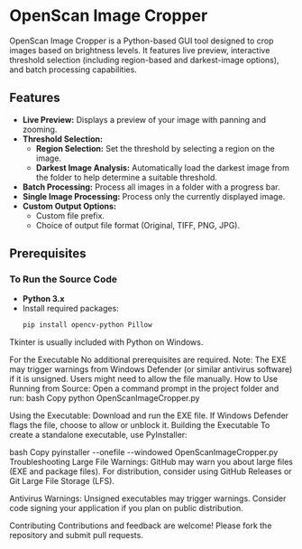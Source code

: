 # OpenScan Image Cropper

OpenScan Image Cropper is a Python-based GUI tool designed to crop images based on brightness levels. It features live preview, interactive threshold selection (including region-based and darkest-image options), and batch processing capabilities.

## Features

- **Live Preview:** Displays a preview of your image with panning and zooming.
- **Threshold Selection:**  
  - **Region Selection:** Set the threshold by selecting a region on the image.  
  - **Darkest Image Analysis:** Automatically load the darkest image from the folder to help determine a suitable threshold.
- **Batch Processing:** Process all images in a folder with a progress bar.
- **Single Image Processing:** Process only the currently displayed image.
- **Custom Output Options:**  
  - Custom file prefix.  
  - Choice of output file format (Original, TIFF, PNG, JPG).

## Prerequisites

### To Run the Source Code
- **Python 3.x**
- Install required packages:
  ```bash
  pip install opencv-python Pillow
Tkinter is usually included with Python on Windows.

For the Executable
No additional prerequisites are required.
Note: The EXE may trigger warnings from Windows Defender (or similar antivirus software) if it is unsigned. Users might need to allow the file manually.
How to Use
Running from Source:
Open a command prompt in the project folder and run:
bash
Copy
python OpenScanImageCropper.py

Using the Executable:
Download and run the EXE file. If Windows Defender flags the file, choose to allow or unblock it.
Building the Executable
To create a standalone executable, use PyInstaller:

bash
Copy
pyinstaller --onefile --windowed OpenScanImageCropper.py
Troubleshooting
Large File Warnings:
GitHub may warn you about large files (EXE and package files). For distribution, consider using GitHub Releases or Git Large File Storage (LFS).

Antivirus Warnings:
Unsigned executables may trigger warnings. Consider code signing your application if you plan on public distribution.


Contributing
Contributions and feedback are welcome! Please fork the repository and submit pull requests.

